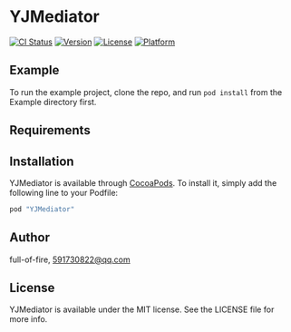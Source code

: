 # YJMediator

[![CI Status](http://img.shields.io/travis/full-of-fire/YJMediator.svg?style=flat)](https://travis-ci.org/full-of-fire/YJMediator)
[![Version](https://img.shields.io/cocoapods/v/YJMediator.svg?style=flat)](http://cocoapods.org/pods/YJMediator)
[![License](https://img.shields.io/cocoapods/l/YJMediator.svg?style=flat)](http://cocoapods.org/pods/YJMediator)
[![Platform](https://img.shields.io/cocoapods/p/YJMediator.svg?style=flat)](http://cocoapods.org/pods/YJMediator)

## Example

To run the example project, clone the repo, and run `pod install` from the Example directory first.

## Requirements

## Installation

YJMediator is available through [CocoaPods](http://cocoapods.org). To install
it, simply add the following line to your Podfile:

```ruby
pod "YJMediator"
```

## Author

full-of-fire, 591730822@qq.com

## License

YJMediator is available under the MIT license. See the LICENSE file for more info.
